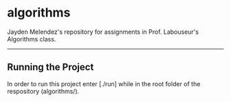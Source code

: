 # algorithms
Jayden Melendez's repository for assignments in Prof. Labouseur's Algorithms class.

-------------------------------------------
Running the Project
-------------------------------------------
In order to run this project enter [./run] while in the root folder of the respository (algorithms/).